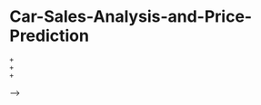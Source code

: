 # Car-Sales-Analysis-and-Price-Prediction
<!--
## Car Sales Analysis :
- Here we are going to analyse *Car sales* and relationships between them.
    + Relationships between *sales prices* and *year*.
    + Reltionships between *sales prices* and *km driven*.
    + Relationships between *sales prices* and *fuels*.
    +
 
- Here we are going see distribution analysis in :
    + Distribution analysis in *sales prices*.
    + 

- Here we are also going to make analysis on weather car will make us good margin or not and what kind of varients will be selled out the most
    + 
    + 
    + 


## Car Sales Price Predictions
Here we are going to make *predictions* on *sales prices*


<!-- - Here we are also going to make analysis on weather car will make us good margin or not and what kind of varients will be selled out the most -->
    + 
    + 
    + 
-->
